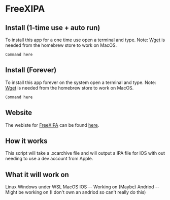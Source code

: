 # FreeXIPA

## Install (1-time use + auto run)
To install this app for a one time use open a terminal and type.
Note: [Wget](Wget-Install-MacOS.md) is needed from the homebrew store to work on MacOS.
```
Command here 
```

## Install (Forever)
To install this app forever on the system open a terminal and type.
Note: [Wget](Wget-Install-MacOS.md) is needed from the homebrew store to work on MacOS.
```
Command here
```


## Website
The webiste for [FreeXIPA](https://github.com/HttpAnimation/FreeXIPA) can be found [here](https://httpanimation.github.io/FreeXIPA/).

## How it works
This script will take a .xcarchive file and will output a IPA file for IOS with out needing to use a dev account from Apple.

## What it will work on
Linux
Windows under WSL
MacOS
IOS -- Working on (Maybe)
Andriod -- Might be working on (I don't own an andriod so can't really do this)